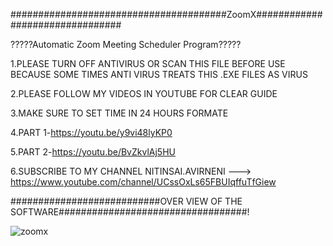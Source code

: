 #######################################ZoomX################################

?????Automatic Zoom Meeting Scheduler Program?????

1.PLEASE TURN OFF ANTIVIRUS OR SCAN THIS FILE BEFORE USE BECAUSE SOME TIMES ANTI VIRUS TREATS THIS .EXE FILES AS VIRUS 

2.PLEASE FOLLOW MY VIDEOS IN YOUTUBE FOR CLEAR GUIDE

3.MAKE SURE TO SET TIME IN 24 HOURS FORMATE

4.PART 1-https://youtu.be/y9vi48lyKP0

5.PART 2-https://youtu.be/BvZkvlAj5HU

6.SUBSCRIBE TO MY CHANNEL NITINSAI.AVIRNENI ---> https://www.youtube.com/channel/UCssOxLs65FBUIqffuTfGiew


###########################OVER VIEW OF THE  SOFTWARE##################################!

![zoomx](https://user-images.githubusercontent.com/82219591/211388627-9059cefe-f2d8-4c20-b3e1-1c950743ed85.png)
